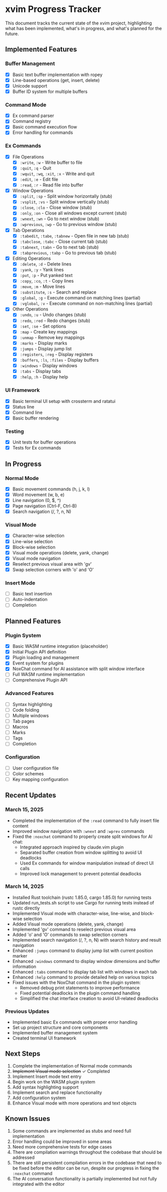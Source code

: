 # xvim Progress Tracker

This document tracks the current state of the xvim project, highlighting what has been implemented, what's in progress, and what's planned for the future.

## Implemented Features

### Buffer Management
- [x] Basic text buffer implementation with ropey
- [x] Line-based operations (get, insert, delete)
- [x] Unicode support
- [x] Buffer ID system for multiple buffers

### Command Mode
- [x] Ex command parser
- [x] Command registry
- [x] Basic command execution flow
- [x] Error handling for commands

### Ex Commands
- [x] File Operations
  - [x] `:write`, `:w` - Write buffer to file
  - [x] `:quit`, `:q` - Quit
  - [x] `:wquit`, `:wq`, `:xit`, `:x` - Write and quit
  - [x] `:edit`, `:e` - Edit file
  - [x] `:read`, `:r` - Read file into buffer

- [x] Window Operations
  - [x] `:split`, `:sp` - Split window horizontally (stub)
  - [x] `:vsplit`, `:vs` - Split window vertically (stub)
  - [x] `:close`, `:clo` - Close window (stub)
  - [x] `:only`, `:on` - Close all windows except current (stub)
  - [x] `:wnext`, `:wn` - Go to next window (stub)
  - [x] `:wprevious`, `:wp` - Go to previous window (stub)

- [x] Tab Operations
  - [x] `:tabedit`, `:tabe`, `:tabnew` - Open file in new tab (stub)
  - [x] `:tabclose`, `:tabc` - Close current tab (stub)
  - [x] `:tabnext`, `:tabn` - Go to next tab (stub)
  - [x] `:tabprevious`, `:tabp` - Go to previous tab (stub)

- [x] Editing Operations
  - [x] `:delete`, `:d` - Delete lines
  - [x] `:yank`, `:y` - Yank lines
  - [x] `:put`, `:p` - Put yanked text
  - [x] `:copy`, `:co`, `:t` - Copy lines
  - [x] `:move`, `:m` - Move lines
  - [x] `:substitute`, `:s` - Search and replace
  - [x] `:global`, `:g` - Execute command on matching lines (partial)
  - [x] `:vglobal`, `:v` - Execute command on non-matching lines (partial)

- [x] Other Operations
  - [x] `:undo`, `:u` - Undo changes (stub)
  - [x] `:redo`, `:red` - Redo changes (stub)
  - [x] `:set`, `:se` - Set options
  - [x] `:map` - Create key mappings
  - [x] `:unmap` - Remove key mappings
  - [x] `:marks` - Display marks
  - [x] `:jumps` - Display jump list
  - [x] `:registers`, `:reg` - Display registers
  - [x] `:buffers`, `:ls`, `:files` - Display buffers
  - [x] `:windows` - Display windows
  - [x] `:tabs` - Display tabs
  - [x] `:help`, `:h` - Display help

### UI Framework
- [x] Basic terminal UI setup with crossterm and ratatui
- [x] Status line
- [x] Command line
- [x] Basic buffer rendering

### Testing
- [x] Unit tests for buffer operations
- [x] Tests for Ex commands

## In Progress

### Normal Mode
- [x] Basic movement commands (h, j, k, l)
- [x] Word movement (w, b, e)
- [x] Line navigation (0, $, ^)
- [x] Page navigation (Ctrl-F, Ctrl-B)
- [x] Search navigation (/, ?, n, N)

### Visual Mode
- [x] Character-wise selection
- [x] Line-wise selection
- [x] Block-wise selection
- [x] Visual mode operations (delete, yank, change)
- [x] Visual mode navigation
- [x] Reselect previous visual area with 'gv'
- [x] Swap selection corners with 'o' and 'O'

### Insert Mode
- [ ] Basic text insertion
- [ ] Auto-indentation
- [ ] Completion

## Planned Features

### Plugin System
- [x] Basic WASM runtime integration (placeholder)
- [x] Initial Plugin API definition
- [x] Plugin loading and management
- [x] Event system for plugins
- [x] NoxChat command for AI assistance with split window interface
- [ ] Full WASM runtime implementation
- [ ] Comprehensive Plugin API

### Advanced Features
- [ ] Syntax highlighting
- [ ] Code folding
- [ ] Multiple windows
- [ ] Tab pages
- [ ] Macros
- [ ] Marks
- [ ] Tags
- [ ] Completion

### Configuration
- [ ] User configuration file
- [ ] Color schemes
- [ ] Key mapping configuration

## Recent Updates

### March 15, 2025
- Completed the implementation of the `:read` command to fully insert file content
- Improved window navigation with `:wnext` and `:wprev` commands
- Fixed the `:noxchat` command to properly create split windows for AI chat:
  - Integrated approach inspired by claude.vim plugin
  - Separated buffer creation from window splitting to avoid UI deadlocks
  - Used Ex commands for window manipulation instead of direct UI calls
  - Improved lock management to prevent potential deadlocks

### March 14, 2025
- Installed Rust toolchain (rustc 1.85.0, cargo 1.85.0) for running tests
- Updated run_tests.sh script to use Cargo for running tests instead of rustc directly
- Implemented Visual mode with character-wise, line-wise, and block-wise selection
- Added Visual mode operations (delete, yank, change)
- Implemented 'gv' command to reselect previous visual area
- Added 'o' and 'O' commands to swap selection corners
- Implemented search navigation (/, ?, n, N) with search history and result navigation
- Enhanced `:jumps` command to display jump list with current position marker
- Enhanced `:windows` command to display window dimensions and buffer information
- Enhanced `:tabs` command to display tab list with windows in each tab
- Enhanced `:help` command to provide detailed help on various topics
- Fixed issues with the NoxChat command in the plugin system:
  - Removed debug print statements to improve performance
  - Fixed potential deadlocks in the plugin command handling
  - Simplified the chat interface creation to avoid UI-related deadlocks

### Previous Updates
- Implemented basic Ex commands with proper error handling
- Set up project structure and core components
- Implemented buffer management system
- Created terminal UI framework

## Next Steps

1. Complete the implementation of Normal mode commands
2. ~~Implement Visual mode selection~~ ✓ Completed
3. Implement Insert mode text entry
4. Begin work on the WASM plugin system
5. Add syntax highlighting support
6. Implement search and replace functionality
7. Add configuration system
8. Enhance Visual mode with more operations and text objects

## Known Issues

1. Some commands are implemented as stubs and need full implementation
2. Error handling could be improved in some areas
3. Need more comprehensive tests for edge cases
4. There are compilation warnings throughout the codebase that should be addressed
5. There are still persistent compilation errors in the codebase that need to be fixed before the editor can be run, despite our progress in fixing the `:noxchat` command
6. The AI conversation functionality is partially implemented but not fully integrated with the editor